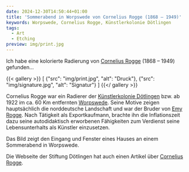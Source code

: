 ```yaml
---
date: 2024-12-30T14:50:44+01:00
title: 'Sommerabend in Worpswede von Cornelius Rogge (1868 – 1949)'
keywords: Worpswede, Cornelius Rogge, Künstlerkolonie Dötlingen
tags:
  - Art
  - Etching
preview: img/print.jpg
---
```


Ich habe eine kolorierte Radierung von [Cornelius Rogge](https://de.wikipedia.org/wiki/K%C3%BCnstlerkolonie_D%C3%B6tlingen#Cornelius_Rogge) (1868 – 1949) gefunden...
<!--more-->

{{< gallery >}}
[
  {"src": "img/print.jpg", "alt": "Druck"},
  {"src": "img/signature.jpg", "alt": "Signatur"}
]
{{</ gallery >}}

Cornelius Rogge war ein Radierer der [Künstlerkolonie Dötlingen](https://de.wikipedia.org/wiki/K%C3%BCnstlerkolonie_D%C3%B6tlingen) bzw. ab 1922 im ca. 60 Km entfernten [Worpswede](https://de.wikipedia.org/wiki/Worpswede). Seine Motive zeigen hauptsächlich die norddeutsche Landschaft und war der Bruder von [Emy Rogge](https://de.wikipedia.org/wiki/Emy_Rogge). Nach Tätigkeit als Exportkaufmann, brachte ihn die Inflationszeit dazu seine autodidaktisch erworbenen Fähigkeiten zum Verdienst seine Lebensunterhalts als Künstler einzusetzen.

Das Bild zeigt den Eingang und Fenster eines Hauses an einem Sommerabend in Worpswede.

Die Webseite der Stiftung Dötlingen hat auch einen Artikel über [Cornelius Rogge](http://www.kuenstlerkolonie-doetlingen.de/cornelius-rogge.html).
